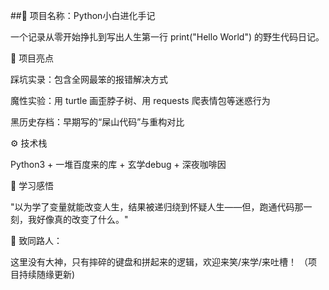 ##📖 项目名称：Python小白进化手记

一个记录从零开始挣扎到写出人生第一行 print("Hello World") 的野生代码日记。

🌱 项目亮点

踩坑实录：包含全网最笨的报错解决方式

魔性实验：用 turtle 画歪脖子树、用 requests 爬表情包等迷惑行为

黑历史存档：早期写的“屎山代码”与重构对比

⚙️ 技术栈

Python3 + 一堆百度来的库 + 玄学debug + 深夜咖啡因

📝 学习感悟

"以为学了变量就能改变人生，结果被递归绕到怀疑人生——但，跑通代码那一刻，我好像真的改变了什么。"

🌟 致同路人：

这里没有大神，只有摔碎的键盘和拼起来的逻辑，欢迎来笑/来学/来吐槽！
（项目持续随缘更新)
